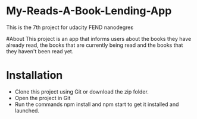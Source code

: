 # My-Reads-A-Book-Lending-App
This is the 7th project for udacity FEND nanodegreε

#About
This project is an app that informs users about the books they have already read, the books that are currently being read and the books that they haven't been read yet.

# Installation
* Clone this project using Git or download the zip folder.
* Open the project in Git
* Run the commands npm install and npm start to get it installed and launched.

